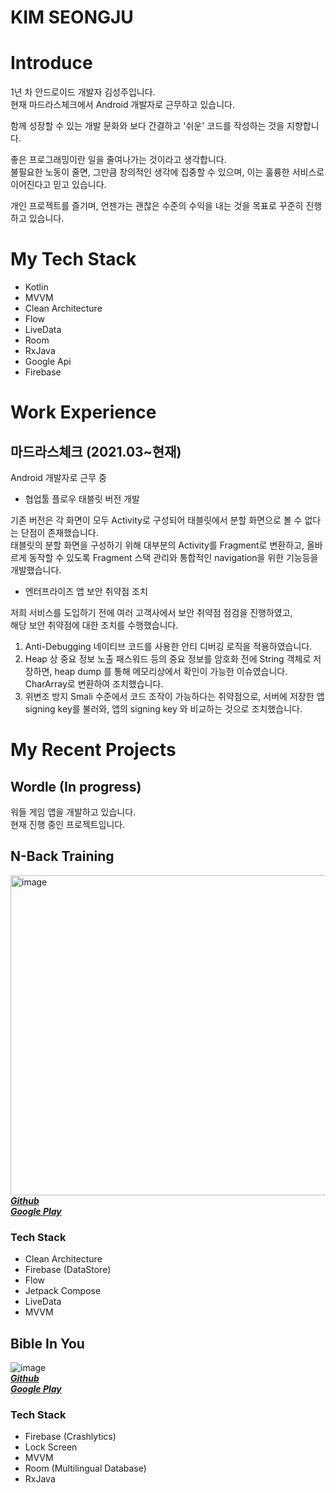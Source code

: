 # KIM SEONGJU
# Introduce
1년 차 안드로이드 개발자 김성주입니다.<br>
현재 마드라스체크에서 Android 개발자로 근무하고 있습니다.<br> 

함께 성장할 수 있는 개발 문화와 보다 간결하고 '쉬운' 코드를 작성하는 것을 지향합니다.

좋은 프로그래밍이란 일을 줄여나가는 것이라고 생각합니다.<br>
불필요한 노동이 줄면, 그만큼 창의적인 생각에 집중할 수 있으며, 이는 훌륭한 서비스로 이어진다고 믿고 있습니다.<br>

개인 프로젝트를 즐기며, 언젠가는 괜찮은 수준의 수익을 내는 것을 목표로 꾸준히 진행하고 있습니다.

# My Tech Stack
- Kotlin
- MVVM
- Clean Architecture
- Flow
- LiveData
- Room
- RxJava
- Google Api
- Firebase

# Work Experience
## 마드라스체크 (2021.03~현재)
Android 개발자로 근무 중
- 협업툴 플로우 태블릿 버전 개발

기존 버전은 각 화면이 모두 Activity로 구성되어 태블릿에서 분할 화면으로 볼 수 없다는 단점이 존재했습니다.<br>
태블릿의 분할 화면을 구성하기 위해 대부분의 Activity를 Fragment로 변환하고, 올바르게 동작할 수 있도록 Fragment 스택 관리와 통합적인 navigation을 위한 기능등을 개발했습니다.
- 엔터프라이즈 앱 보안 취약점 조치

저희 서비스를 도입하기 전에 여러 고객사에서 보안 취약점 점검을 진행하였고,<br>
해당 보안 취약점에 대한 조치를 수행했습니다.<br>
1. Anti-Debugging
네이티브 코드를 사용한 안티 디버깅 로직을 적용하였습니다.
2. Heap 상 중요 정보 노출
패스워드 등의 중요 정보를 암호화 전에 String 객체로 저장하면, heap dump 를 통해 메모리상에서 확인이 가능한 이슈였습니다.
CharArray로 변환하여 조치했습니다.
3. 위변조 방지
Smali 수준에서 코드 조작이 가능하다는 취약점으로, 서버에 저장한 앱 signing key를 불러와, 앱의 signing key 와 비교하는 것으로 조치했습니다. 

# My Recent Projects
## Wordle (In progress)
워들 게임 앱을 개발하고 있습니다.<br>
현재 진행 중인 프로젝트입니다.

## N-Back Training
<img src="https://github.com/wing-tree/wing-tree/blob/master/image/graphic_image_en.png" alt="image" width="512"/><br>
[_**Github**_](https://github.com/wing-tree/n-back-training)<br>
[_**Google Play**_](https://play.google.com/store/apps/details?id=com.wing.tree.n.back.training)

### Tech Stack
- Clean Architecture
- Firebase (DataStore)
- Flow
- Jetpack Compose
- LiveData
- MVVM

## Bible In You
![image](https://github.com/wing-tree/wing-tree/blob/master/image/graphic_image_bible_in_you.png)<br>
[_**Github**_](https://github.com/wing-tree/bible-lock-screen)<br>
[_**Google Play**_](https://play.google.com/store/apps/details?id=com.duke.orca.android.kotlin.biblelockscreen)
### Tech Stack
- Firebase (Crashlytics)
- Lock Screen
- MVVM
- Room (Multilingual Database)
- RxJava

